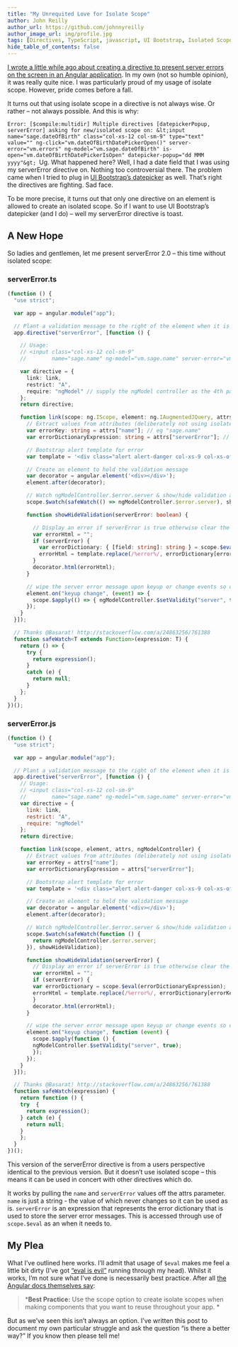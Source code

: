 ```yaml
---
title: "My Unrequited Love for Isolate Scope"
author: John Reilly
author_url: https://github.com/johnnyreilly
author_image_url: img/profile.jpg
tags: [Directives, TypeScript, javascript, UI Bootstrap, Isolated Scope, AngularJS]
hide_table_of_contents: false
---
```

[I wrote a little while ago about creating a directive to present server errors on the screen in an Angular application](<http://icanmakethiswork.blogspot.com/2014/08/angularjs-meet-aspnet-server-validation.html>). In my own (not so humble opinion), it was really quite nice. I was particularly proud of my usage of isolate scope. However, pride comes before a fall.

 It turns out that using isolate scope in a directive is not always wise. Or rather – not always possible. And this is why:

`Error: [$compile:multidir] Multiple directives [datepickerPopup, serverError] asking for new/isolated scope on: &lt;input name="sage.dateOfBirth" class="col-xs-12 col-sm-9" type="text" value="" ng-click="vm.dateOfBirthDatePickerOpen()" server-error="vm.errors" ng-model="vm.sage.dateOfBirth" is-open="vm.dateOfBirthDatePickerIsOpen" datepicker-popup="dd MMM yyyy"&gt; `Ug. What happened here? Well, I had a date field that I was using my serverError directive on. Nothing too controversial there. The problem came when I tried to plug in [UI Bootstrap’s datepicker](<http://angular-ui.github.io/bootstrap/>) as well. That’s right the directives are fighting. Sad face.

To be more precise, it turns out that only one directive on an element is allowed to create an isolated scope. So if I want to use UI Bootstrap’s datepicker (and I do) – well my serverError directive is toast.

## A New Hope

So ladies and gentlemen, let me present serverError 2.0 – this time without isolated scope:

### serverError.ts

```ts
(function () {
  "use strict";

  var app = angular.module("app");

  // Plant a validation message to the right of the element when it is declared invalid by the server
  app.directive("serverError", [function () {

    // Usage:
    // <input class="col-xs-12 col-sm-9" 
    //        name="sage.name" ng-model="vm.sage.name" server-error="vm.errors" />

    var directive = {
      link: link,
      restrict: "A",
      require: "ngModel" // supply the ngModel controller as the 4th parameter in the link function
    };
    return directive;

    function link(scope: ng.IScope, element: ng.IAugmentedJQuery, attrs: ng.IAttributes, ngModelController: ng.INgModelController) {
      // Extract values from attributes (deliberately not using isolated scope)
      var errorKey: string = attrs["name"]; // eg "sage.name"
      var errorDictionaryExpression: string = attrs["serverError"]; // eg "vm.errors"

      // Bootstrap alert template for error
      var template = '<div class="alert alert-danger col-xs-9 col-xs-offset-2" role="alert"><i class="glyphicon glyphicon-warning-sign larger"></i> %error%</div>';

      // Create an element to hold the validation message
      var decorator = angular.element('<div></div>');
      element.after(decorator);

      // Watch ngModelController.$error.server & show/hide validation accordingly
      scope.$watch(safeWatch(() => ngModelController.$error.server), showHideValidation);

      function showHideValidation(serverError: boolean) {

        // Display an error if serverError is true otherwise clear the element
        var errorHtml = "";
        if (serverError) {
          var errorDictionary: { [field: string]: string } = scope.$eval(errorDictionaryExpression);
          errorHtml = template.replace(/%error%/, errorDictionary[errorKey] || "Unknown error occurred...");
        }
        decorator.html(errorHtml);
      }

      // wipe the server error message upon keyup or change events so can revalidate with server 
      element.on("keyup change", (event) => {
        scope.$apply(() => { ngModelController.$setValidity("server", true); });
      });
    }
  }]);

  // Thanks @Basarat! http://stackoverflow.com/a/24863256/761388
  function safeWatch<T extends Function>(expression: T) {
    return () => {
      try {
        return expression();
      }
      catch (e) {
        return null;
      }
    };
  }
})();
```

### serverError.js

```js
(function () {
  "use strict";

  var app = angular.module("app");

  // Plant a validation message to the right of the element when it is declared invalid by the server
  app.directive("serverError", [function () {
    // Usage:
    // <input class="col-xs-12 col-sm-9" 
    //        name="sage.name" ng-model="vm.sage.name" server-error="vm.errors" />
    var directive = {
      link: link,
      restrict: "A",
      require: "ngModel"
    };
    return directive;

    function link(scope, element, attrs, ngModelController) {
      // Extract values from attributes (deliberately not using isolated scope)
      var errorKey = attrs["name"];
      var errorDictionaryExpression = attrs["serverError"];

      // Bootstrap alert template for error
      var template = '<div class="alert alert-danger col-xs-9 col-xs-offset-2" role="alert"><i class="glyphicon glyphicon-warning-sign larger"></i> %error%</div>';

      // Create an element to hold the validation message
      var decorator = angular.element('<div></div>');
      element.after(decorator);

      // Watch ngModelController.$error.server & show/hide validation accordingly
      scope.$watch(safeWatch(function () {
        return ngModelController.$error.server;
      }), showHideValidation);

      function showHideValidation(serverError) {
        // Display an error if serverError is true otherwise clear the element
        var errorHtml = "";
        if (serverError) {
        var errorDictionary = scope.$eval(errorDictionaryExpression);
        errorHtml = template.replace(/%error%/, errorDictionary[errorKey] || "Unknown error occurred...");
        }
        decorator.html(errorHtml);
      }

      // wipe the server error message upon keyup or change events so can revalidate with server
      element.on("keyup change", function (event) {
        scope.$apply(function () {
        ngModelController.$setValidity("server", true);
        });
      });
    }
  }]);

  // Thanks @Basarat! http://stackoverflow.com/a/24863256/761388
  function safeWatch(expression) {
    return function () {
    try  {
      return expression();
    } catch (e) {
      return null;
    }
    };
  }
})();
```

This version of the serverError directive is from a users perspective identical to the previous version. But it doesn’t use isolated scope – this means it can be used in concert with other directives which do.

It works by pulling the `name` and `serverError` values off the attrs parameter. `name` is just a string - the value of which never changes so it can be used as is. `serverError` is an expression that represents the error dictionary that is used to store the server error messages. This is accessed through use of `scope.$eval` as an when it needs to.

## My Plea

What I’ve outlined here works. I’ll admit that usage of `$eval` makes me feel a little bit dirty (I’ve got [“eval is evil”](<http://www.jslint.com/lint.html#evil>) running through my head). Whilst it works, I’m not sure what I’ve done is necessarily best practice. After all [the Angular docs themselves say](<https://docs.angularjs.org/guide/directive>):

> ***Best Practice:** Use the scope option to create isolate scopes when making components that you want to reuse throughout your app. *

But as we’ve seen this isn’t always an option. I’ve written this post to document my own particular struggle and ask the question “is there a better way?” If you know then please tell me!


